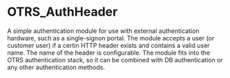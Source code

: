 # OTRS_AuthHeader

A simple authentication module for use with external authentication hardware, such as a single-signon portal. The module accepts a user (or customer user) if a certin HTTP header exists and contains a valid user name. The name of the header is configurable. The module fits into the OTRS authentication stack, so it can be combined with DB authentication or any other authentication methods.

